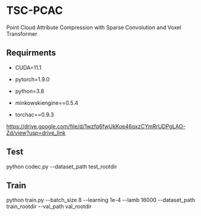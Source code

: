 # TSC-PCAC
Point Cloud Attribute Compression with Sparse Convolution and Voxel Transformer

## Requirments

- CUDA=11.1

- pytorch=1.9.0

- python=3.8

- minkowskiengine==0.5.4

- torchac==0.9.3

https://drive.google.com/file/d/1wzfq6fwUkKoe46oxzCYmRrUDPgLAO-Zd/view?usp=drive_link

## Test

python codec.py --dataset_path test_rootdir

## Train

python train.py --batch_size 8 --learning 1e-4 --lamb 16000 --dataset_path train_rootdir --val_path val_rootdir
